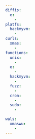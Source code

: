 ```yaml
---
diffis:
  e:
    -
platfs:
  hackmyvm:
    -
curls:
  xmas:
    -
functions:
  unix:
    -
  e:
    -
  hackmyvm:
    -
  fuzz:
    -
  cron:
    -
  sudo:
    -

wals:
  xmaswu:
    -
---
```


